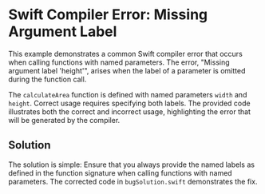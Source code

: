 # Swift Compiler Error: Missing Argument Label

This example demonstrates a common Swift compiler error that occurs when calling functions with named parameters.  The error, "Missing argument label 'height'", arises when the label of a parameter is omitted during the function call.

The `calculateArea` function is defined with named parameters `width` and `height`.  Correct usage requires specifying both labels.  The provided code illustrates both the correct and incorrect usage, highlighting the error that will be generated by the compiler.

## Solution

The solution is simple: Ensure that you always provide the named labels as defined in the function signature when calling functions with named parameters. The corrected code in `bugSolution.swift` demonstrates the fix.